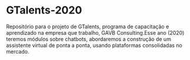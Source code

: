 # GTalents-2020
Repositório para o projeto de GTalents, programa de capacitação e aprendizado na empresa que trabalho, GAVB Consulting.Esse ano (2020) teremos módulos sobre chatbots, abordaremos a construção de um assistente virtual de ponta a ponta, usando plataformas consolidadas no mercado.
